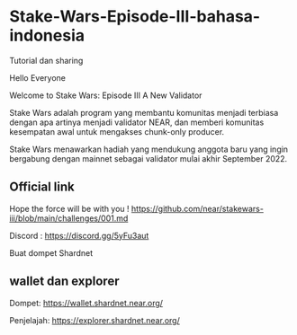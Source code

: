 # Stake-Wars-Episode-III-bahasa-indonesia
Tutorial dan sharing

Hello Everyone 

Welcome to Stake Wars: Episode III A New Validator

Stake Wars adalah program yang membantu komunitas menjadi terbiasa dengan apa artinya menjadi validator NEAR, dan memberi komunitas kesempatan awal untuk mengakses chunk-only producer.

Stake Wars menawarkan hadiah yang mendukung anggota baru yang ingin bergabung dengan mainnet sebagai validator mulai akhir September 2022.

##  Official link 

Hope the force will be with you ! https://github.com/near/stakewars-iii/blob/main/challenges/001.md

Discord : https://discord.gg/5yFu3aut



Buat dompet Shardnet

##  wallet dan explorer

Dompet: https://wallet.shardnet.near.org/

Penjelajah: https://explorer.shardnet.near.org/

